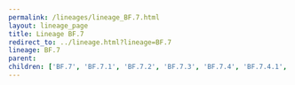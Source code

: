 ```yaml
---
permalink: /lineages/lineage_BF.7.html
layout: lineage_page
title: Lineage BF.7
redirect_to: ../lineage.html?lineage=BF.7
lineage: BF.7
parent: 
children: ['BF.7', 'BF.7.1', 'BF.7.2', 'BF.7.3', 'BF.7.4', 'BF.7.4.1', 'BF.7.4.2', 'BF.7.5', 'BF.7.5.1', 'BF.7.6', 'BF.7.7', 'BF.7.8', 'BF.7.9', 'BF.7.10', 'BF.7.11', 'BF.7.12', 'BF.7.13', 'BF.7.13.1', 'BF.7.13.2', 'BF.7.14', 'BF.7.14.1', 'BF.7.14.2', 'BF.7.14.3', 'BF.7.15', 'BF.7.16', 'BF.7.16.1', 'BF.7.17', 'BF.7.18', 'BF.7.19', 'BF.7.19.1', 'BF.7.20', 'BF.7.21', 'BF.7.22', 'BF.7.23', 'BF.7.24', 'BF.7.26']
---
```

